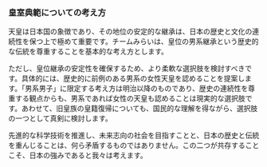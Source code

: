 ### 皇室典範についての考え方

天皇は日本国の象徴であり、その地位の安定的な継承は、日本の歴史と文化の連続性を保つ上で極めて重要です。チームみらいは、皇位の男系継承という歴史的な伝統を尊重することを基本的な考え方とします。

ただし、皇位継承の安定性を確保するため、より柔軟な選択肢を検討すべきです。具体的には、歴史的に前例のある男系の女性天皇を認めることを提案します。「男系男子」に限定する考え方は明治以降のものであり、歴史の連続性を尊重する観点からも、男系であれば女性の天皇も認めることは現実的な選択肢です。あわせて、旧皇族の皇籍復帰についても、国民的な理解を得ながら、選択肢の一つとして真剣に検討します。

先進的な科学技術を推進し、未来志向の社会を目指すことと、日本の歴史と伝統を重んじることは、何ら矛盾するものではありません。この二つが共存することこそ、日本の強みであると我々は考えます。